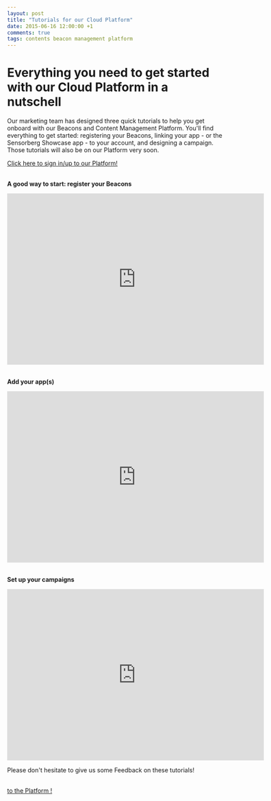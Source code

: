 ```yaml
---
layout: post
title: "Tutorials for our Cloud Platform"
date: 2015-06-16 12:00:00 +1
comments: true
tags: contents beacon management platform
---
```


# Everything you need to get started with our Cloud Platform in a nutschell<br/>

Our marketing team has designed three quick tutorials to help you get onboard with our Beacons and Content Management Platform. You'll find everything to get started: registering your Beacons, linking your app - or the Sensorberg Showcase app - to your account, and designing a campaign. Those tutorials will also be on our Platform very soon.
<br/>

<a href="https://portal.sensorberg.com/#/signin"> Click here to sign in/up to our Platform! </a>
<br/>
<br/>

**A good way to start: register your Beacons**<br/>

<!--more-->










<iframe width="600" height="400" src="https://www.youtube.com/embed/8T7g2m5nRFM?autoplay=1&loop=1&rel=0&playlist=8T7g2m5nRFM" frameborder="0" allowfullscreen></iframe>
<br/><br/>



**Add your app(s)**




<iframe width="600" height="400" src="https://www.youtube.com/embed/8T7g2m5nRFM?autoplay=1&loop=1&rel=0&playlist=8T7g2m5nRFM" frameborder="0" allowfullscreen></iframe>
<br/><br/>

**Set up your campaigns**



<iframe width="600" height="400" src="https://www.youtube.com/embed/8T7g2m5nRFM?autoplay=1&loop=1&rel=0&playlist=8T7g2m5nRFM" frameborder="0" allowfullscreen></iframe>
<br/>

Please don't hesitate to give us some Feedback on these tutorials!
<br/> <br/>


 <a href="https://portal.sensorberg.com/#/signin"> to the Platform ! </a>

 <br/> <br/>